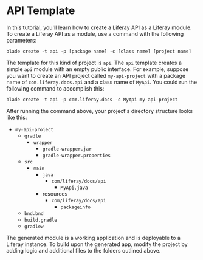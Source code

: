 # API Template

In this tutorial, you'll learn how to create a Liferay API as a Liferay module.
To create a Liferay API as a module, use a command with the following
parameters: 

    blade create -t api -p [package name] -c [class name] [project name]

The template for this kind of project is `api`. The `api` template creates a
simple `api` module with an empty public interface. For example, suppose you
want to create an API project called `my-api-project` with a package name of
`com.liferay.docs.api` and a class name of `MyApi`. You could run the following
command to accomplish this:

    blade create -t api -p com.liferay.docs -c MyApi my-api-project

After running the command above, your project's directory structure looks like
this:

- `my-api-project`
    - `gradle`
        - `wrapper`
            - `gradle-wrapper.jar`
            - `gradle-wrapper.properties`
    - `src`
        - `main`
            - `java`
                - `com/liferay/docs/api`
                    - `MyApi.java`
            - resources
                - `com/liferay/docs/api`
                    - `packageinfo`
    - `bnd.bnd`
    - `build.gradle`
    - `gradlew`

The generated module is a working application and is deployable to a Liferay
instance. To build upon the generated app, modify the project by adding logic
and additional files to the folders outlined above.
